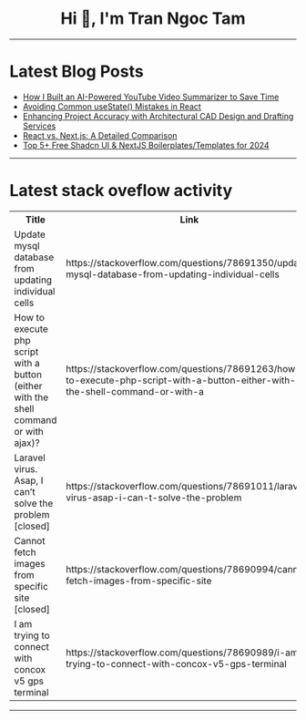 <h1 align="center">Hi 👋, I'm Tran Ngoc Tam</h1>

---

# Latest Blog Posts 
<!-- BLOG-POST-LIST:START -->
- [How I Built an AI-Powered YouTube Video Summarizer to Save Time](https://dev.to/enzocheva/how-i-built-an-ai-powered-youtube-video-summarizer-to-save-time-5dd5)
- [Avoiding Common useState&lpar;&rpar; Mistakes in React](https://dev.to/harsh8088/avoiding-common-usestate-mistakes-in-react-3aao)
- [Enhancing Project Accuracy with Architectural CAD Design and Drafting Services](https://dev.to/pavan_sai_7/enhancing-project-accuracy-with-architectural-cad-design-and-drafting-services-4mf4)
- [React vs. Next.js: A Detailed Comparison](https://dev.to/ucodes/react-vs-nextjs-a-detailed-comparison-33kk)
- [Top 5+ Free Shadcn UI &amp; NextJS Boilerplates/Templates for 2024](https://dev.to/fredy/top-5-free-shadcn-ui-nextjs-boilerplatestemplates-for-2024-34m0)
<!-- BLOG-POST-LIST:END -->

---

# Latest stack oveflow activity
<table>
  <tr><th>Title</th><th>Link</th></tr>
  <!-- STACKOVERFLOW:START --><tr><td>Update mysql database from updating individual cells</td><td>https://stackoverflow.com/questions/78691350/update-mysql-database-from-updating-individual-cells</td></tr><tr><td>How to execute php script with a button &lpar;either with the shell command or with ajax&rpar;?</td><td>https://stackoverflow.com/questions/78691263/how-to-execute-php-script-with-a-button-either-with-the-shell-command-or-with-a</td></tr><tr><td>Laravel virus. Asap, I can’t solve the problem [closed]</td><td>https://stackoverflow.com/questions/78691011/laravel-virus-asap-i-can-t-solve-the-problem</td></tr><tr><td>Cannot fetch images from specific site [closed]</td><td>https://stackoverflow.com/questions/78690994/cannot-fetch-images-from-specific-site</td></tr><tr><td>I am trying to connect with concox v5 gps terminal</td><td>https://stackoverflow.com/questions/78690989/i-am-trying-to-connect-with-concox-v5-gps-terminal</td></tr><!-- STACKOVERFLOW:END -->
</table>

---


